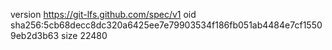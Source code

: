 version https://git-lfs.github.com/spec/v1
oid sha256:5cb68decc8dc320a6425ee7e79903534f186fb051ab4484e7cf15509eb2d3b63
size 22480
